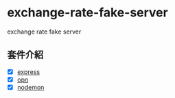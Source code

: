# exchange-rate-fake-server
 
 exchange rate fake server


## 套件介紹

* [x] [express](http://expressjs.com/)
* [x] [opn](https://www.npmjs.com/package/opn-cl)
* [x] [nodemon](https://github.com/remy/nodemon)